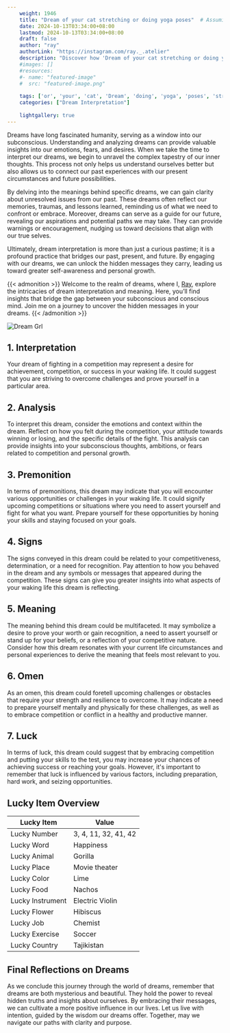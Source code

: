 ```yaml
---
    weight: 1946
    title: "Dream of your cat stretching or doing yoga poses"  # Assuming 'title' column exists
    date: 2024-10-13T03:34:00+08:00
    lastmod: 2024-10-13T03:34:00+08:00
    draft: false
    author: "ray"
    authorLink: "https://instagram.com/ray._.atelier"
    description: "Discover how 'Dream of your cat stretching or doing yoga poses' can interpret your future and uncover its significant meanings in your life."
    #images: []
    #resources:
    #- name: "featured-image"
    #  src: "featured-image.png"
    
    tags: ['or', 'your', 'cat', 'Dream', 'doing', 'yoga', 'poses', 'stretching', 'of']
    categories: ["Dream Interpretation"]
    
    lightgallery: true
---
```

    
Dreams have long fascinated humanity, serving as a window into our subconscious. Understanding and analyzing dreams can provide valuable insights into our emotions, fears, and desires. When we take the time to interpret our dreams, we begin to unravel the complex tapestry of our inner thoughts. This process not only helps us understand ourselves better but also allows us to connect our past experiences with our present circumstances and future possibilities.

By delving into the meanings behind specific dreams, we can gain clarity about unresolved issues from our past. These dreams often reflect our memories, traumas, and lessons learned, reminding us of what we need to confront or embrace. Moreover, dreams can serve as a guide for our future, revealing our aspirations and potential paths we may take. They can provide warnings or encouragement, nudging us toward decisions that align with our true selves.

Ultimately, dream interpretation is more than just a curious pastime; it is a profound practice that bridges our past, present, and future. By engaging with our dreams, we can unlock the hidden messages they carry, leading us toward greater self-awareness and personal growth.

{{< admonition >}}
Welcome to the realm of dreams, where I, [Ray](https://instagram.com/ray._.atelier), explore the intricacies of dream interpretation and meaning. Here, you’ll find insights that bridge the gap between your subconscious and conscious mind. Join me on a journey to uncover the hidden messages in your dreams.
{{< /admonition >}}

![Dream Grl](https://cdn.pixabay.com/photo/2017/11/02/03/35/gothic-2910057_1280.jpg "Dream Grl")

## 1. Interpretation
 Your dream of fighting in a competition may represent a desire for achievement, competition, or success in your waking life. It could suggest that you are striving to overcome challenges and prove yourself in a particular area.

## 2. Analysis
 To interpret this dream, consider the emotions and context within the dream. Reflect on how you felt during the competition, your attitude towards winning or losing, and the specific details of the fight. This analysis can provide insights into your subconscious thoughts, ambitions, or fears related to competition and personal growth.

## 3. Premonition
 In terms of premonitions, this dream may indicate that you will encounter various opportunities or challenges in your waking life. It could signify upcoming competitions or situations where you need to assert yourself and fight for what you want. Prepare yourself for these opportunities by honing your skills and staying focused on your goals.

## 4. Signs
 The signs conveyed in this dream could be related to your competitiveness, determination, or a need for recognition. Pay attention to how you behaved in the dream and any symbols or messages that appeared during the competition. These signs can give you greater insights into what aspects of your waking life this dream is reflecting.

## 5. Meaning
 The meaning behind this dream could be multifaceted. It may symbolize a desire to prove your worth or gain recognition, a need to assert yourself or stand up for your beliefs, or a reflection of your competitive nature. Consider how this dream resonates with your current life circumstances and personal experiences to derive the meaning that feels most relevant to you.

## 6. Omen
 As an omen, this dream could foretell upcoming challenges or obstacles that require your strength and resilience to overcome. It may indicate a need to prepare yourself mentally and physically for these challenges, as well as to embrace competition or conflict in a healthy and productive manner.

## 7. Luck
 In terms of luck, this dream could suggest that by embracing competition and putting your skills to the test, you may increase your chances of achieving success or reaching your goals. However, it's important to remember that luck is influenced by various factors, including preparation, hard work, and seizing opportunities.

## Lucky Item Overview
| Lucky Item          | Value              |
|---------------|--------------------|
| Lucky Number        | 3, 4, 11, 32, 41, 42  |
| Lucky Word          | Happiness |
| Lucky Animal        | Gorilla |
| Lucky Place         | Movie theater     |
| Lucky Color         | Lime     |
| Lucky Food          | Nachos      |
| Lucky Instrument    | Electric Violin |
| Lucky Flower        | Hibiscus    |
| Lucky Job           | Chemist       |
| Lucky Exercise      | Soccer  |
| Lucky Country       | Tajikistan    |


##  Final Reflections on Dreams

As we conclude this journey through the world of dreams, remember that dreams are both mysterious and beautiful. They hold the power to reveal hidden truths and insights about ourselves. By embracing their messages, we can cultivate a more positive influence in our lives. Let us live with intention, guided by the wisdom our dreams offer. Together, may we navigate our paths with clarity and purpose.
